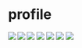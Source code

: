 # profile
<a href="https://github.com/anuraghazra/github-readme-stats">
  <img align="left" src="https://github-readme-stats.vercel.app/api?username=Kiyoshi-Inoue&count_private=true&show_icons=true" />
</a>

<a href="https://github.com/anuraghazra/github-readme-stats">
  <img align="left" src="https://github-readme-stats.vercel.app/api/top-langs/?username=Kiyoshi-Inoue&langs_count=5" />
</a>

![](http://github-profile-summary-cards.vercel.app/api/cards/profile-details?username=Kiyoshi-Inoue&theme=default)
![](http://github-profile-summary-cards.vercel.app/api/cards/repos-per-language?username=Kiyoshi-Inoue&theme=default)
![](http://github-profile-summary-cards.vercel.app/api/cards/most-commit-language?username=Kiyoshi-Inoue&theme=default)
![](http://github-profile-summary-cards.vercel.app/api/cards/stats?username=Kiyoshi-Inoue&theme=default)
![](http://github-profile-summary-cards.vercel.app/api/cards/productive-time?username=Kiyoshi-Inoue&theme=default&utcOffset=8)
